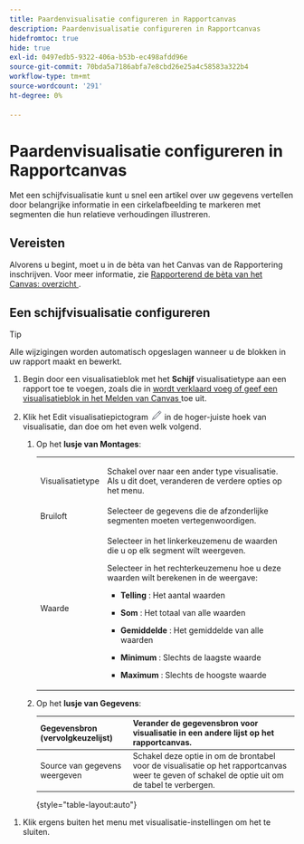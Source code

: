 ```yaml
---
title: Paardenvisualisatie configureren in Rapportcanvas
description: Paardenvisualisatie configureren in Rapportcanvas
hidefromtoc: true
hide: true
exl-id: 0497edb5-9322-406a-b53b-ec498afdd96e
source-git-commit: 70bda5a7186abfa7e8cbd26e25a4c58583a322b4
workflow-type: tm+mt
source-wordcount: '291'
ht-degree: 0%

---
```


# Paardenvisualisatie configureren in Rapportcanvas

Met een schijfvisualisatie kunt u snel een artikel over uw gegevens vertellen door belangrijke informatie in een cirkelafbeelding te markeren met segmenten die hun relatieve verhoudingen illustreren.

## Vereisten

Alvorens u begint, moet u in de bèta van het Canvas van de Rapportering inschrijven. Voor meer informatie, zie [ Rapporterend de bèta van het Canvas: overzicht ](/help/quicksilver/product-announcements/betas/canvas-dashboards-beta/reporting-canvas-beta-overview.md).

## Een schijfvisualisatie configureren

>[!TIP]
>
>Alle wijzigingen worden automatisch opgeslagen wanneer u de blokken in uw rapport maakt en bewerkt.

1. Begin door een visualisatieblok met het **Schijf** visualisatietype aan een rapport toe te voegen, zoals die in [ wordt verklaard voeg of geef een visualisatieblok in het Melden van Canvas ](../../../reports-and-dashboards/reporting-canvas/visualization-blocks/add-or-edit-report-visualization.md) toe uit.

1. Klik het Edit visualisatiepictogram ![ uitgeven pictogram ](assets/edit-icon.png) in de hoger-juiste hoek van visualisatie, dan doe om het even welk volgend.

   1. Op het **lusje van Montages**:

      <table style="table-layout:auto">
       <col>
       <col>
       <tbody>
        <tr>
         <td role="rowheader">Visualisatietype</td>
         <td><p>Schakel over naar een ander type visualisatie. Als u dit doet, veranderen de verdere opties op het menu.</p></td>
        </tr>
        <tr>
         <td role="rowheader">Bruiloft</td>
         <td>Selecteer de gegevens die de afzonderlijke segmenten moeten vertegenwoordigen.</td>
        </tr>
        <tr>
         <td role="rowheader">Waarde</td>
         <td><p>Selecteer in het linkerkeuzemenu de waarden die u op elk segment wilt weergeven.</p><p>Selecteer in het rechterkeuzemenu hoe u deze waarden wilt berekenen in de weergave:</p>
          <ul>
           <li><p><b> Telling </b>: Het aantal waarden</p></li>
           <li><p><b> Som </b>: Het totaal van alle waarden </p></li>
           <li><p><b> Gemiddelde </b>: Het gemiddelde van alle waarden</p></li>
           <li><p><b> Minimum </b>: Slechts de laagste waarde</p></li>
           <li><p><b> Maximum </b>: Slechts de hoogste waarde</p></li>
          </ul></td>
        </tr>
       </tbody>
      </table>

   1. Op het **lusje van Gegevens**:

      | Gegevensbron (vervolgkeuzelijst) | Verander de gegevensbron voor visualisatie in een andere lijst op het rapportcanvas. |
      |---|---|
      | Source van gegevens weergeven | Schakel deze optie in om de brontabel voor de visualisatie op het rapportcanvas weer te geven of schakel de optie uit om de tabel te verbergen. |

      {style="table-layout:auto"}

<!--   
      NOLAN-FLAG: convert table to html. 
      -->

1. Klik ergens buiten het menu met visualisatie-instellingen om het te sluiten.
